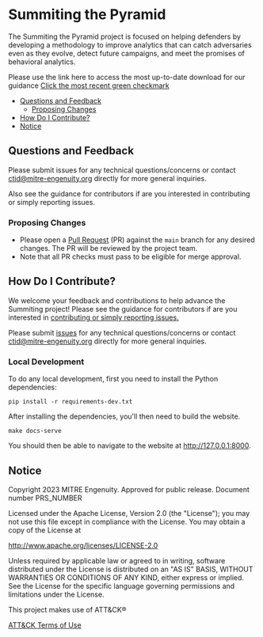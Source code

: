 # Summiting the Pyramid
The Summiting the Pyramid project is focused on helping defenders by developing a methodology to improve analytics that can catch adversaries even as they evolve, detect future campaigns, and meet the promises of behavioral analytics.

Please use the link here to access the most up-to-date download for our guidance
[Click the most recent green checkmark](https://github.com/center-for-threat-informed-defense/summiting-the-pyramid/actions)

- [Questions and Feedback](#questions-and-feedback)
  - [Proposing Changes](#proposing-changes)
- [How Do I Contribute?](#how-do-i-contribute)
- [Notice](#notice)

## Questions and Feedback
Please submit issues for any technical questions/concerns or contact ctid@mitre-engenuity.org directly for more general inquiries.

Also see the guidance for contributors if are you interested in contributing or simply reporting issues.

### Proposing Changes

* Please open a [Pull Request](https://docs.github.com/en/pull-requests/collaborating-with-pull-requests/proposing-changes-to-your-work-with-pull-requests/about-pull-requests) (PR) against the `main` branch for any desired changes. The PR will be reviewed by the project team.
* Note that all PR checks must pass to be eligible for merge approval.

## How Do I Contribute?
We welcome your feedback and contributions to help advance the Summiting project! Please see the guidance for
contributors if are you interested in [contributing or simply reporting issues.](/CONTRIBUTING.md)

Please submit [issues](https://github.com/center-for-threat-informed-defense/project_name/issues) for any
technical questions/concerns or contact ctid@mitre-engenuity.org directly for more general inquiries.

### Local Development
To do any local development, first you need to install the Python dependencies:

`pip install -r requirements-dev.txt`

After installing the dependencies, you'll then need to build the website.

`make docs-serve`

You should then be able to navigate to the website at http://127.0.0.1:8000.

## Notice
Copyright 2023 MITRE Engenuity. Approved for public release. Document number PRS_NUMBER

Licensed under the Apache License, Version 2.0 (the "License"); you may not use this file except in compliance with the License. You may obtain a copy of the License at

http://www.apache.org/licenses/LICENSE-2.0

Unless required by applicable law or agreed to in writing, software distributed under the License is distributed on an "AS IS" BASIS, WITHOUT WARRANTIES OR CONDITIONS OF ANY KIND, either express or implied. See the License for the specific language governing permissions and limitations under the License.

This project makes use of ATT&CK®

[ATT&CK Terms of Use](https://attack.mitre.org/resources/terms-of-use/)
